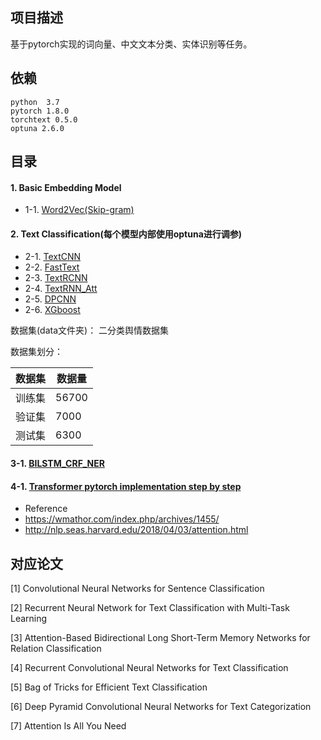 ## 项目描述
基于pytorch实现的词向量、中文文本分类、实体识别等任务。 

## 依赖
```
python  3.7
pytorch 1.8.0
torchtext 0.5.0
optuna 2.6.0
```

## 目录

#### 1. Basic Embedding Model

- 1-1. [Word2Vec(Skip-gram)](1-1.Word2Vec)

#### 2. Text Classification(每个模型内部使用optuna进行调参) 

- 2-1. [TextCNN](2-1.TextCNN)
- 2-2. [FastText](2-2.FastText)
- 2-3. [TextRCNN](2-3.TextRCNN)
- 2-4. [TextRNN_Att](2-4.TextRNN_Att)
- 2-5. [DPCNN](2-5.DPCNN)
- 2-6. [XGboost](2-6.XGboost)
  
数据集(data文件夹)： 二分类舆情数据集

数据集划分：

数据集|数据量
--|--
训练集|56700
验证集|7000
测试集|6300

#### 3-1. [BILSTM_CRF_NER](3-1.NER)

#### 4-1. [Transformer pytorch implementation step by step](4-1.Transformer)

- Reference
- https://wmathor.com/index.php/archives/1455/
- http://nlp.seas.harvard.edu/2018/04/03/attention.html

## 对应论文

[1] Convolutional Neural Networks for Sentence Classification

[2] Recurrent Neural Network for Text Classification with Multi-Task Learning

[3] Attention-Based Bidirectional Long Short-Term Memory Networks for Relation Classification

[4] Recurrent Convolutional Neural Networks for Text Classification

[5] Bag of Tricks for Efficient Text Classification

[6] Deep Pyramid Convolutional Neural Networks for Text Categorization

[7] Attention Is All You Need
